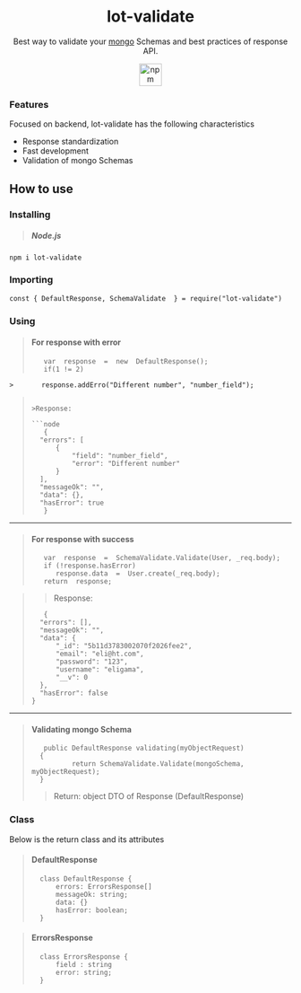 <a><h1 align="center">lot-validate</h1></a>
<p align="center">Best way to validate your <a href="https://www.mongodb.com/">mongo</a> Schemas and best practices of response API.</p>
<p align="center"><a href="https://www.npmjs.com/package/lot-validate">
<img width=40px; src="https://docs.npmjs.com/images/npm.svg" alt="npm download"></a>
</p>

### Features
Focused on backend, lot-validate has the following characteristics

- Response standardization
- Fast development
- Validation of mongo Schemas


## How to use

### Installing

> ##### Node.js
`npm i lot-validate`

### Importing
    const { DefaultResponse, SchemaValidate  } = require("lot-validate")

### Using
>#### For response with error
>
>```node
>    var  response  =  new  DefaultResponse();
>    if(1 != 2)
	>     	response.addErro("Different number", "number_field");
>```
>
>>Response:
>
>```node
>    {
>	"errors": [
>		{
>			"field": "number_field",
>			"error": "Different number"
>		}
>	],
>	"messageOk": "",
>	"data": {},
>	"hasError": true
>    }
>```
____

>#### For response with success
>
>
>```node
>    var  response  =  SchemaValidate.Validate(User, _req.body);
>    if (!response.hasError)
>       response.data  =  User.create(_req.body);
>    return  response;
>```

>
>>Response:
>
>```node
>    {
>	"errors": [],
>	"messageOk": "",
>	"data": {
>		"_id": "5b11d3783002070f2026fee2",
>		"email": "eli@ht.com",
>		"password": "123",
>		"username": "eligama",
>		"__v": 0
>	},
>	"hasError": false
>}
>```


----

>#### Validating mongo Schema
>
>
> ```node
>    public DefaultResponse validating(myObjectRequest)
>	{
>			return SchemaValidate.Validate(mongoSchema, myObjectRequest);
>	}
>```
>
>>Return: object DTO of Response (DefaultResponse)

### Class
Below is the return class and its attributes
>#### DefaultResponse
>
>```node
>	class DefaultResponse {
>		errors: ErrorsResponse[]
>		messageOk: string;
>		data: {}
>		hasError: boolean;
>	}
>```

>#### ErrorsResponse 
>
>```node
>	class ErrorsResponse {
>		field : string
>		error: string;
>	}
>```
